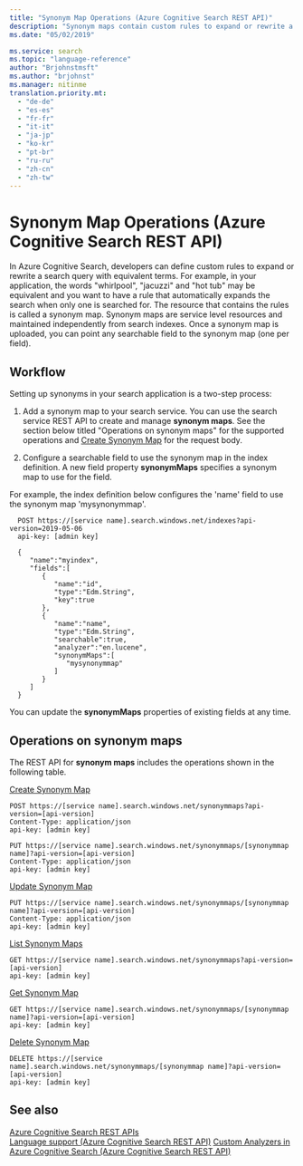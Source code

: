 ```yaml
---
title: "Synonym Map Operations (Azure Cognitive Search REST API)"
description: "Synonym maps contain custom rules to expand or rewrite a search query in Azure Cognitive Search."
ms.date: "05/02/2019"

ms.service: search
ms.topic: "language-reference"
author: "Brjohnstmsft"
ms.author: "brjohnst"
ms.manager: nitinme
translation.priority.mt:
  - "de-de"
  - "es-es"
  - "fr-fr"
  - "it-it"
  - "ja-jp"
  - "ko-kr"
  - "pt-br"
  - "ru-ru"
  - "zh-cn"
  - "zh-tw"
---
```

# Synonym Map Operations (Azure Cognitive Search REST API)

  In Azure Cognitive Search, developers can define custom rules to expand or rewrite a search query with equivalent terms. For example, in your application, the words "whirlpool", "jacuzzi" and "hot tub" may be equivalent and you want to have a rule that automatically expands the search when only one is searched for. The resource that contains the rules is called a synonym map. Synonym maps are service level resources and maintained independently from search indexes. Once a synonym map is uploaded, you can point any searchable field to the synonym map (one per field).

## Workflow  

  Setting up synonyms in your search application is a two-step process:

  1.	Add a synonym map to your search service. You can use the search service REST API to create and manage **synonym maps**. See the section below titled "Operations on synonym maps" for the supported operations and [Create Synonym Map](create-synonym-map.md) for the request body.

  2.	Configure a searchable field to use the synonym map in the index definition. A new field property **synonymMaps** specifies a synonym map to use for the field.

  For example, the index definition below configures the 'name' field to use the synonym map 'mysynonymmap'.
  ```
	POST https://[service name].search.windows.net/indexes?api-version=2019-05-06
	api-key: [admin key]

	{
	   "name":"myindex",
	   "fields":[
	      {
	         "name":"id",
	         "type":"Edm.String",
	         "key":true
	      },
	      {
	         "name":"name",
	         "type":"Edm.String",
	         "searchable":true,
	         "analyzer":"en.lucene",
	         "synonymMaps":[
	            "mysynonymmap"
	         ]
	      }
	   ]
	}
  ```

  You can update the **synonymMaps** properties of existing fields at any time.

## Operations on synonym maps  
 The REST API for **synonym maps** includes the operations shown in the following table.  

 [Create Synonym Map](create-synonym-map.md)  

```  
POST https://[service name].search.windows.net/synonymmaps?api-version=[api-version]  
Content-Type: application/json  
api-key: [admin key]  
```  

```  
PUT https://[service name].search.windows.net/synonymmaps/[synonymmap name]?api-version=[api-version]  
Content-Type: application/json  
api-key: [admin key]  
```  

 [Update Synonym Map](update-synonym-map.md)  

```  
PUT https://[service name].search.windows.net/synonymmaps/[synonymmap name]?api-version=[api-version]  
Content-Type: application/json  
api-key: [admin key]  
```  

 [List Synonym Maps](list-synonym-maps.md)  

```  
GET https://[service name].search.windows.net/synonymmaps?api-version=[api-version]  
api-key: [admin key]  
```  

 [Get Synonym Map](get-synonym-map.md)  

```  
GET https://[service name].search.windows.net/synonymmaps/[synonymmap name]?api-version=[api-version]  
api-key: [admin key]  
```  

 [Delete Synonym Map](delete-synonym-map.md)  

```  
DELETE https://[service name].search.windows.net/synonymmaps/[synonymmap name]?api-version=[api-version]  
api-key: [admin key]  
```  

## See also  
 [Azure Cognitive Search REST APIs](index.md)   
 [Language support &#40;Azure Cognitive Search REST API&#41;](https://docs.microsoft.com/azure/search/index-add-language-analyzers)
 [Custom Analyzers in Azure Cognitive Search &#40;Azure Cognitive Search REST API&#41;](https://docs.microsoft.com/azure/search/index-add-custom-analyzers)
